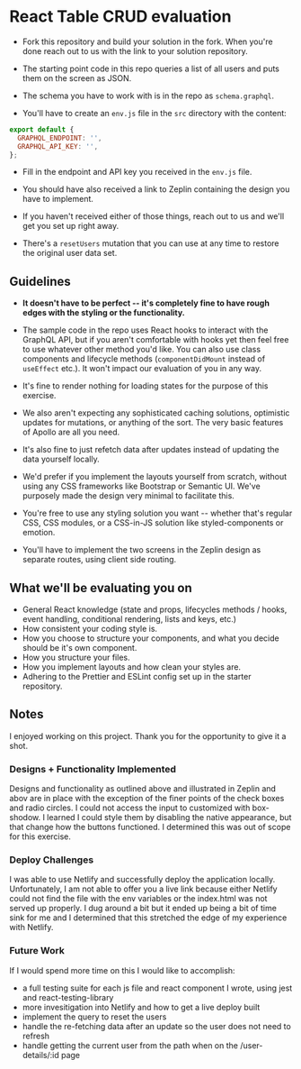 # React Table CRUD evaluation

- Fork this repository and build your solution in the fork. When you're done reach out to us with the link to your solution repository.

- The starting point code in this repo queries a list of all users and puts them on the screen as JSON.

- The schema you have to work with is in the repo as `schema.graphql`.

- You'll have to create an `env.js` file in the `src` directory with the content:

```js
export default {
  GRAPHQL_ENDPOINT: '',
  GRAPHQL_API_KEY: '',
};
```

- Fill in the endpoint and API key you received in the `env.js` file.

- You should have also received a link to Zeplin containing the design you have to implement.

- If you haven't received either of those things, reach out to us and we'll get you set up right away.

- There's a `resetUsers` mutation that you can use at any time to restore the original user data set.

## Guidelines

- **It doesn't have to be perfect -- it's completely fine to have rough edges with the styling or the functionality.**

- The sample code in the repo uses React hooks to interact with the GraphQL API, but if you aren't comfortable with hooks yet then feel free to use whatever other method you'd like. You can also use class components and lifecycle methods (`componentDidMount` instead of `useEffect` etc.). It won't impact our evaluation of you in any way.

- It's fine to render nothing for loading states for the purpose of this exercise.

- We also aren't expecting any sophisticated caching solutions, optimistic updates for mutations, or anything of the sort. The very basic features of Apollo are all you need.

- It's also fine to just refetch data after updates instead of updating the data yourself locally.

- We'd prefer if you implement the layouts yourself from scratch, without using any CSS frameworks like Bootstrap or Semantic UI. We've purposely made the design very minimal to facilitate this.

- You're free to use any styling solution you want -- whether that's regular CSS, CSS modules, or a CSS-in-JS solution like styled-components or emotion.

- You'll have to implement the two screens in the Zeplin design as separate routes, using client side routing.

## What we'll be evaluating you on

- General React knowledge (state and props, lifecycles methods / hooks, event handling, conditional rendering, lists and keys, etc.)
- How consistent your coding style is.
- How you choose to structure your components, and what you decide should be it's own component.
- How you structure your files.
- How you implement layouts and how clean your styles are.
- Adhering to the Prettier and ESLint config set up in the starter repository.

## Notes

I enjoyed working on this project. Thank you for the opportunity to give it a shot.

### Designs + Functionality Implemented

Designs and functionality as outlined above and illustrated in Zeplin and abov are in place with the exception of the finer points of the check boxes and radio circles. I could not access the input to customized with box-shodow. I learned I could style them by disabling the native appearance, but that change how the buttons functioned. I determined this was out of scope for this exercise.

### Deploy Challenges

I was able to use Netlify and successfully deploy the application locally. Unfortunately, I am not able to offer you a live link because either Netlify could not find the file with the env variables or the index.html was not served up properly. I dug around a bit but it ended up being a bit of time sink for me and I determined that this stretched the edge of my experience with Netlify.

### Future Work

If I would spend more time on this I would like to accomplish:

- a full testing suite for each js file and react component I wrote, using jest and react-testing-library
- more invesitigation into Netlify and how to get a live deploy built
- implement the query to reset the users
- handle the re-fetching data after an update so the user does not need to refresh
- handle getting the current user from the path when on the /user-details/:id page
